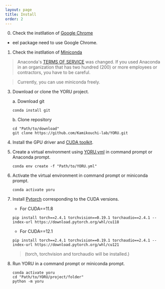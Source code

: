 ```yaml
---
layout: page
title: Install
order: 2
---
```


0. Check the instllation of [Google Chrome](https://www.google.com/intl/ja/chrome/)

- eel package need to use Google Chrome.

1. Check the instllation of [Miniconda](https://docs.anaconda.com/miniconda/)

> Anaconda's [TERMS OF SERVICE](https://legal.anaconda.com/policies/en?name=terms-of-service#terms-of-service) was changed. If you used Anaconda in an organization that has two hundred (200) or more employees or contractors, you have to be careful.

> Currently, you can use miniconda freely.

3. Download or clone the YORU project.

    a. Download git

    ```
    conda install git
    ```

    b. Clone repository

    ```
    cd "Path/to/download"
    git clone https://github.com/Kamikouchi-lab/YORU.git 
    ```

4. Install the GPU driver and [CUDA toolkit](https://developer.nvidia.com/cuda-toolkit).

5. Create a virtual environment using [YORU.yml](https://github.com/Kamikouchi-lab/YORU/blob/main/YORU.yml) in command prompt or Anaconda prompt.
   
     ```
     conda env create -f "Path/to/YORU.yml"
     ```

6. Activate the virtual environment in command prompt or miniconda prompt.

     ```
     conda activate yoru
     ```

7. Install [Pytorch](https://pytorch.org) corresponding to the CUDA versions.

    - For CUDA==11.8

    ```
    pip install torch==2.4.1 torchvision==0.19.1 torchaudio==2.4.1 --index-url https://download.pytorch.org/whl/cu118
    ```

   - For CUDA==12.1

    ```
    pip install torch==2.4.1 torchvision==0.19.1 torchaudio==2.4.1 --index-url https://download.pytorch.org/whl/cu121
    ```
    
    >(torch, torchvision and torchaudio will be installed.)

8. Run YORU in a command prompt or miniconda prompt.

    ```
    conda activate yoru
    cd "Path/to/YORU/project/folder"
    python -m yoru
    ```

